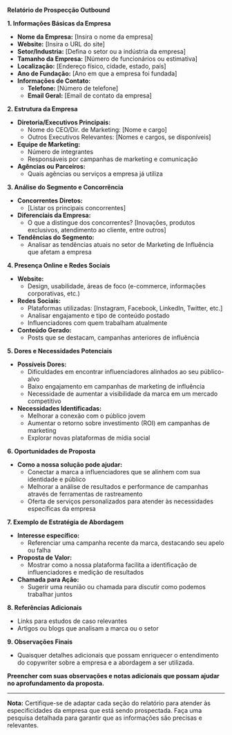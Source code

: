 **Relatório de Prospecção Outbound**

**1. Informações Básicas da Empresa**
   - **Nome da Empresa:** [Insira o nome da empresa]
   - **Website:** [Insira o URL do site]
   - **Setor/Industria:** [Defina o setor ou a indústria da empresa]
   - **Tamanho da Empresa:** [Número de funcionários ou estimativa]
   - **Localização:** [Endereço físico, cidade, estado, país]
   - **Ano de Fundação:** [Ano em que a empresa foi fundada]
   - **Informações de Contato:** 
     - **Telefone:** [Número de telefone]
     - **Email Geral:** [Email de contato da empresa]

**2. Estrutura da Empresa**
   - **Diretoria/Executivos Principais:**
     - Nome do CEO/Dir. de Marketing: [Nome e cargo]
     - Outros Executivos Relevantes: [Nomes e cargos, se disponíveis]
   - **Equipe de Marketing:**
     - Número de integrantes
     - Responsáveis por campanhas de marketing e comunicação
   - **Agências ou Parceiros:** 
     - Quais agências ou serviços a empresa já utiliza

**3. Análise do Segmento e Concorrência**
   - **Concorrentes Diretos:**
     - [Listar os principais concorrentes]
   - **Diferenciais da Empresa:**
     - O que a distingue dos concorrentes? [Inovações, produtos exclusivos, atendimento ao cliente, entre outros]
   - **Tendências do Segmento:**
     - Analisar as tendências atuais no setor de Marketing de Influência que afetam a empresa

**4. Presença Online e Redes Sociais**
   - **Website:**
     - Design, usabilidade, áreas de foco (e-commerce, informações corporativas, etc.)
   - **Redes Sociais:**
     - Plataformas utilizadas: [Instagram, Facebook, LinkedIn, Twitter, etc.]
     - Analisar engajamento e tipo de conteúdo postado
     - Influenciadores com quem trabalham atualmente
   - **Conteúdo Gerado:**
     - Posts que se destacam, campanhas anteriores de influência

**5. Dores e Necessidades Potenciais**
   - **Possíveis Dores:**
     - Dificuldades em encontrar influenciadores alinhados ao seu público-alvo
     - Baixo engajamento em campanhas de marketing de influência
     - Necessidade de aumentar a visibilidade da marca em um mercado competitivo
   - **Necessidades Identificadas:**
     - Melhorar a conexão com o público jovem
     - Aumentar o retorno sobre investimento (ROI) em campanhas de marketing
     - Explorar novas plataformas de mídia social

**6. Oportunidades de Proposta**
   - **Como a nossa solução pode ajudar:**
     - Conectar a marca a influenciadores que se alinhem com sua identidade e público
     - Melhorar a análise de resultados e performance de campanhas através de ferramentas de rastreamento
     - Oferta de serviços personalizados para atender às necessidades específicas da empresa

**7. Exemplo de Estratégia de Abordagem**
   - **Interesse específico:**
     - Referenciar uma campanha recente da marca, destacando seu apelo ou falha
   - **Proposta de Valor:**
     - Mostrar como a nossa plataforma facilita a identificação de influenciadores e medição de resultados
   - **Chamada para Ação:**
     - Sugerir uma reunião ou chamada para discutir como podemos trabalhar juntos

**8. Referências Adicionais**
   - Links para estudos de caso relevantes
   - Artigos ou blogs que analisam a marca ou o setor

**9. Observações Finais**
   - Quaisquer detalhes adicionais que possam enriquecer o entendimento do copywriter sobre a empresa e a abordagem a ser utilizada.

**Preencher com suas observações e notas adicionais que possam ajudar no aprofundamento da proposta.**

---

**Nota:** Certifique-se de adaptar cada seção do relatório para atender às especificidades da empresa que está sendo prospectada. Faça uma pesquisa detalhada para garantir que as informações são precisas e relevantes.